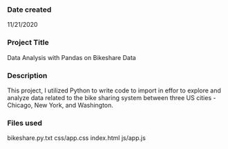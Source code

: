 ### Date created
11/21/2020

### Project Title
Data Analysis with Pandas on Bikeshare Data

### Description
This project, I utilized Python to write code to import in effor to explore and analyze data related to the bike sharing system between 
three US cities - Chicago, New York, and Washington.

### Files used
bikeshare.py.txt
css/app.css
index.html
js/app.js


